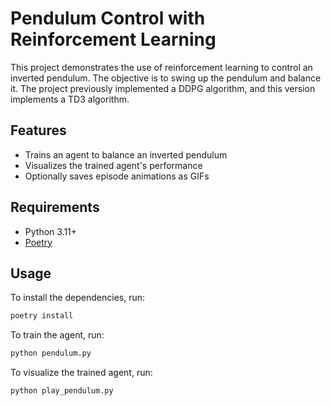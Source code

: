 # Pendulum Control with Reinforcement Learning

This project demonstrates the use of reinforcement learning to control an
inverted pendulum. The objective is to swing up the pendulum and balance it. The
project previously implemented a DDPG algorithm, and this version implements a
TD3 algorithm.

## Features

- Trains an agent to balance an inverted pendulum
- Visualizes the trained agent's performance
- Optionally saves episode animations as GIFs

## Requirements

- Python 3.11+
- [Poetry](https://python-poetry.org/)

## Usage
To install the dependencies, run:

```bash
poetry install
```

To train the agent, run:
```bash
python pendulum.py
```

To visualize the trained agent, run:
```bash
python play_pendulum.py
```
